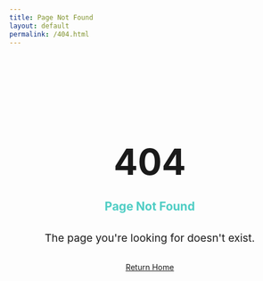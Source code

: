 ```yaml
---
title: Page Not Found
layout: default
permalink: /404.html
---
```


<div data-aos="fade-up" style="text-align: center; padding: 4rem 0;">
  <h1 style="font-size: 4rem; margin-bottom: 1rem;">404</h1>
  <h2 style="color: #4ecdc4; margin-bottom: 2rem;">Page Not Found</h2>
  <p style="font-size: 1.2rem; margin-bottom: 2rem;">The page you're looking for doesn't exist.</p>
  <a href="{{ site.baseurl }}/" class="cta-button">Return Home</a>
</div>